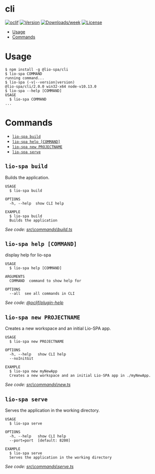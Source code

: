 cli
===



[![oclif](https://img.shields.io/badge/cli-oclif-brightgreen.svg)](https://oclif.io)
[![Version](https://img.shields.io/npm/v/cli.svg)](https://npmjs.org/package/cli)
[![Downloads/week](https://img.shields.io/npm/dw/cli.svg)](https://npmjs.org/package/cli)
[![License](https://img.shields.io/npm/l/cli.svg)](https://github.com/packages/cli/blob/master/package.json)

<!-- toc -->
* [Usage](#usage)
* [Commands](#commands)
<!-- tocstop -->
# Usage
<!-- usage -->
```sh-session
$ npm install -g @lio-spa/cli
$ lio-spa COMMAND
running command...
$ lio-spa (-v|--version|version)
@lio-spa/cli/2.0.0 win32-x64 node-v10.13.0
$ lio-spa --help [COMMAND]
USAGE
  $ lio-spa COMMAND
...
```
<!-- usagestop -->
# Commands
<!-- commands -->
* [`lio-spa build`](#lio-spa-build)
* [`lio-spa help [COMMAND]`](#lio-spa-help-command)
* [`lio-spa new PROJECTNAME`](#lio-spa-new-projectname)
* [`lio-spa serve`](#lio-spa-serve)

## `lio-spa build`

Builds the application.

```
USAGE
  $ lio-spa build

OPTIONS
  -h, --help  show CLI help

EXAMPLE
  $ lio-spa build
  Builds the application
```

_See code: [src\commands\build.ts](https://github.com/Liiioooo/lio-spa/blob/v2.0.0/src\commands\build.ts)_

## `lio-spa help [COMMAND]`

display help for lio-spa

```
USAGE
  $ lio-spa help [COMMAND]

ARGUMENTS
  COMMAND  command to show help for

OPTIONS
  --all  see all commands in CLI
```

_See code: [@oclif/plugin-help](https://github.com/oclif/plugin-help/blob/v2.2.0/src\commands\help.ts)_

## `lio-spa new PROJECTNAME`

Creates a new workspace and an initial Lio-SPA app.

```
USAGE
  $ lio-spa new PROJECTNAME

OPTIONS
  -h, --help   show CLI help
  --noInitGit

EXAMPLE
  $ lio-spa new myNewApp
  Creates a new workspace and an initial Lio-SPA app in ./myNewApp.
```

_See code: [src\commands\new.ts](https://github.com/Liiioooo/lio-spa/blob/v2.0.0/src\commands\new.ts)_

## `lio-spa serve`

Serves the application in the working directory.

```
USAGE
  $ lio-spa serve

OPTIONS
  -h, --help   show CLI help
  --port=port  [default: 8200]

EXAMPLE
  $ lio-spa serve
  Serves the application in the working directory
```

_See code: [src\commands\serve.ts](https://github.com/Liiioooo/lio-spa/blob/v2.0.0/src\commands\serve.ts)_
<!-- commandsstop -->
